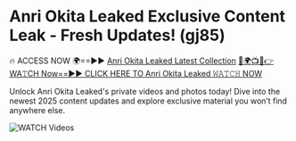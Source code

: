 # Anri Okita Leaked Exclusive Content Leak - Fresh Updates! (gj85)

🔥 ACCESS NOW 🌍==►► <a href="https://tinyurl.com/3fjeunct" rel="nofollow">Anri Okita Leaked Latest Collection</a></h3>
[🔴🌍📺📱👉WA𝚃CH Now==►► CLICK HERE TO Anri Okita Leaked 𝚆𝙰𝚃𝙲𝙷 NOW](https://tinyurl.com/3fjeunct)

Unlock Anri Okita Leaked's private videos and photos today! Dive into the newest 2025 content updates and explore exclusive material you won’t find anywhere else.


<a href="https://tinyurl.com/3fjeunct" rel="nofollow" data-target="animated-image.originalLink"><img src="https://camo.githubusercontent.com/8a4f000d20f83aca3bf7ec5f350d767afa0574a8a352519fd8cfa583a6f93a33/68747470733a2f2f692e696d6775722e636f6d2f644a486b345a712e676966" alt="WATCH Videos" data-canonical-src="https://i.imgur.com/dJHk4Zq.gif" style="max-width: 100%; display: inline-block;" data-target="animated-image.originalImage"></a>
